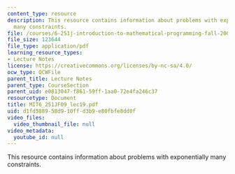 ```yaml
---
content_type: resource
description: This resource contains information about problems with exponentially
  many constraints.
file: /courses/6-251j-introduction-to-mathematical-programming-fall-2009/d1fd588958d910ffd3b9e80fbfe8dd0f_MIT6_251JF09_lec19.pdf
file_size: 123644
file_type: application/pdf
learning_resource_types:
- Lecture Notes
license: https://creativecommons.org/licenses/by-nc-sa/4.0/
ocw_type: OCWFile
parent_title: Lecture Notes
parent_type: CourseSection
parent_uid: e0813047-f861-59ff-1aa0-72e4fa246c37
resourcetype: Document
title: MIT6_251JF09_lec19.pdf
uid: d1fd5889-58d9-10ff-d3b9-e80fbfe8dd0f
video_files:
  video_thumbnail_file: null
video_metadata:
  youtube_id: null
---
```

This resource contains information about problems with exponentially many constraints.